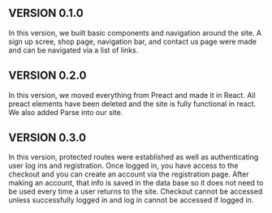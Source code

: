 VERSION 0.1.0
-------------
In this version, we built basic components and navigation around the site.  A sign up scree, shop page, navigation bar, and contact us page were made and can be navigated via a list of links.

VERSION 0.2.0
-------------
In this version, we moved everything from Preact and made it in React.  All preact elements have been deleted and the site is fully functional in react.  We also added Parse into our site.

VERSION 0.3.0
-------------
In this version, protected routes were established as well as authenticating user log ins and registration.  Once logged in, you have access to the checkout and you can create an account via the registration page.  After making an account, that info is saved in the data base so it does not need to be used every time a user returns to the site.  Checkout cannot be accessed unless successfully logged in and log in cannot be accessed if logged in.